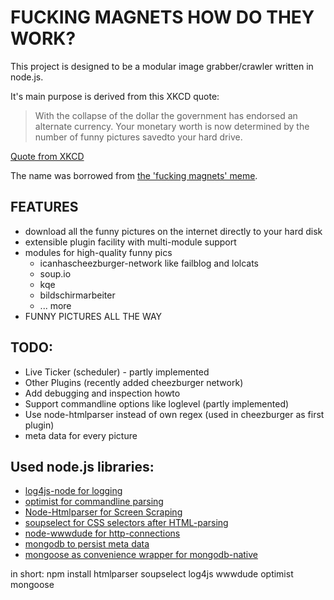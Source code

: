 FUCKING MAGNETS HOW DO THEY WORK?
=================================

This project is designed to be a modular image grabber/crawler written in node.js.

It's main purpose is derived from this XKCD quote:

> With the collapse of the dollar the government has endorsed an alternate currency.
> Your monetary worth is now determined by the number of funny pictures savedto your hard drive.

[Quote from XKCD](http://xkcd.com/512/)

The name was borrowed from [the 'fucking magnets' meme](http://knowyourmeme.com/memes/f-cking-magnets-how-do-they-work).


FEATURES
--------

- download all the funny pictures on the internet directly to your hard disk
- extensible plugin facility with multi-module support
- modules for high-quality funny pics 
    - icanhascheezburger-network like failblog and lolcats
    - soup.io
    - kqe 
    - bildschirmarbeiter
    - ... more
- FUNNY PICTURES ALL THE WAY

TODO:
-----

  * Live Ticker (scheduler) - partly implemented
  * Other Plugins (recently added cheezburger network)
  * Add debugging and inspection howto
  * Support commandline options like loglevel  (partly implemented)
  * Use node-htmlparser instead of own regex (used in cheezburger as first plugin)
  * meta data for every picture

Used node.js libraries:
-----------------------
  
  * [log4js-node for logging](http://github.com/csausdev/log4js-node)
  * [optimist for commandline parsing](http://github.com/csausdev/log4js-node)
  * [Node-Htmlparser for Screen Scraping](http://github.com/tautologistics/node-htmlparser)
  * [soupselect for CSS selectors after HTML-parsing](http://github.com/harryf/node-soupselect.git)
  * [node-wwwdude for http-connections](http://github.com/pfleidi/node-wwwdude.git)
  * [mongodb to persist meta data](http://mongodb.org/)
  * [mongoose as convenience wrapper for mongodb-native](https://github.com/LearnBoost/mongoose/)

in short:
npm install htmlparser soupselect log4js wwwdude optimist mongoose
